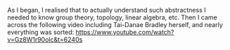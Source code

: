 As I began, I realised that to actually understand such abstractness I needed to know group theory, topology, linear algebra, etc. Then I came across the following video including Tai-Danae Bradley herself, and nearly everything was sorted:
https://www.youtube.com/watch?v=Gz8W1r90olc&t=6240s
